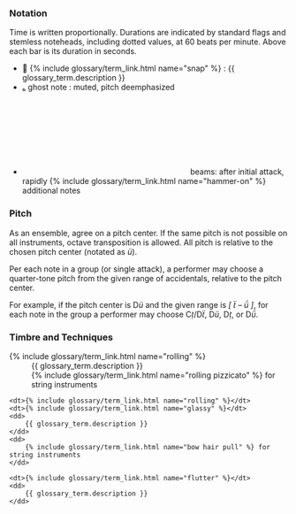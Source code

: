 ### Notation
Time is written proportionally.
Durations are indicated by standard flags and stemless noteheads, including dotted values, at 60 beats per minute.
Above each bar is its duration in seconds. <!--smaller ticks indicated seconds.-->
<!--<p>
    Boxes indciate groups of notes for phrasing and to help visualize durations.
</p>-->
<ul>
    <li>
        <span class="symbol">&#xe630;</span> {% include glossary/term_link.html name="snap" %} : {{ glossary_term.description }}
    </li>
    <li>
        <span class="symbol">&#xe0a9;</span> ghost note : muted, pitch deemphasized
    </li>
    <li>
        <svg class="info-ghost"></svg>
        beams: after initial attack, rapidly {% include glossary/term_link.html name="hammer-on" %} additional notes
    </li>
</ul>

### Pitch
As an ensemble, agree on a pitch center.
If the same pitch is not possible on all instruments, octave transposition is allowed.
All pitch is relative to the chosen pitch center (notated as <i class="symbol">&#xe261;</i>).

Per each note in a group (or single attack), a performer may choose a quarter-tone pitch from the given range of accidentals, relative to the pitch center.

For example, if the pitch center is
D<i class="symbol">&#xe261;</i> and the given range is
<i class="symbol">[ &#xe280; – &#xe262; ]</i>,
for each note in the group a performer may choose
C<i class="symbol">&#xe282;</i>/D<i class="symbol">&#xe280;</i>,
D<i class="symbol">&#xe261;</i>,
D<i class="symbol">&#xe282;</i>, or
D<i class="symbol">&#xe262;</i>.

### Timbre and Techniques
<dl>
    <dt>{% include glossary/term_link.html name="rolling" %}</dt>
    <dd>
        {{ glossary_term.description }}
    </dd>
    <dd>
        {% include glossary/term_link.html name="rolling pizzicato" %} for string instruments
    </dd>

    <dt>{% include glossary/term_link.html name="rolling" %}</dt>
    <dt>{% include glossary/term_link.html name="glassy" %}</dt>
    <dd>
        {{ glossary_term.description }}
    </dd>
    <dd>
        {% include glossary/term_link.html name="bow hair pull" %} for string instruments
    </dd>

    <dt>{% include glossary/term_link.html name="flutter" %}</dt>
    <dd>
        {{ glossary_term.description }}
    </dd>
</dl>
